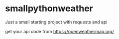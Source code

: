 # smallpythonweather
Just a small starting project with requests and api

get your api code from https://openweathermap.org/
